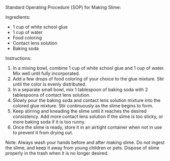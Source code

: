 Standard Operating Procedure (SOP) for Making Slime:

Ingredients:
- 1 cup of white school glue
- 1 cup of water
- Food coloring
- Contact lens solution
- Baking soda

Instructions:
1. In a mixing bowl, combine 1 cup of white school glue and 1 cup of water. Mix well until fully incorporated.
2. Add a few drops of food coloring of your choice to the glue mixture. Stir until the color is evenly distributed.
3. In a separate small bowl, mix 1 tablespoon of baking soda with 2 tablespoons of contact lens solution.
4. Slowly pour the baking soda and contact lens solution mixture into the colored glue mixture. Stir continuously as the slime begins to form.
5. Keep stirring and kneading the slime until it reaches the desired consistency. Add more contact lens solution if the slime is too sticky, or more baking soda if it is too runny.
6. Once the slime is ready, store it in an airtight container when not in use to prevent it from drying out.

Note: Always wash your hands before and after making slime. Do not ingest the slime, and keep it away from young children or pets. Dispose of slime properly in the trash when it is no longer desired.